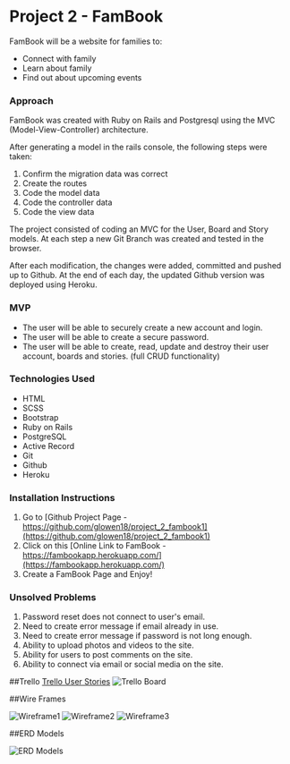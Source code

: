 # Project 2 - FamBook

FamBook will be a website for families to:

* Connect with family
* Learn about family
* Find out about upcoming events

### Approach

FamBook was created with Ruby on Rails and Postgresql using the MVC (Model-View-Controller) architecture.

After generating a model in the rails console, the following steps were taken:

1. Confirm the migration data was correct
2. Create the routes
3. Code the model data
4. Code the controller data
5. Code the view data

The project consisted of coding an MVC for the User, Board and Story models. At each step a new Git Branch was created and tested in the browser.

After each modification, the changes were added, committed and pushed up to Github.
At the end of each day, the updated Github version was deployed using Heroku.

### MVP

* The user will be able to securely create a new account and login.
* The user will be able to create a secure password.  
* The user will be able to create, read, update and destroy their user account, boards and stories. (full CRUD functionality)

### Technologies Used

- HTML
- SCSS
- Bootstrap
- Ruby on Rails
- PostgreSQL
- Active Record
- Git
- Github
- Heroku

### Installation Instructions

1. Go to [Github Project Page - https://github.com/glowen18/project_2_fambook1](https://github.com/glowen18/project_2_fambook1)
2. Click on this [Online Link to FamBook - https://fambookapp.herokuapp.com/](https://fambookapp.herokuapp.com/)
3. Create a FamBook Page and Enjoy!

### Unsolved Problems

1. Password reset does not connect to user's email.
2. Need to create error message if email already in use.
3. Need to create error message if password is not long enough.
4. Ability to upload photos and videos to the site.
5. Ability for users to post comments on the site.
6. Ability to connect via email or social media on the site.

##Trello
[Trello User Stories](https://trello.com/b/059r2syb/project-2-famconnect)
![Trello Board](assets/trello_board.png)

##Wire Frames

![Wireframe1](assets/01_welcome_signup.png)
![Wireframe2](assets/02_home.png)
![Wireframe3](assets/03_user.png)

##ERD Models  

![ERD Models](assets/erd_fambook.png)
